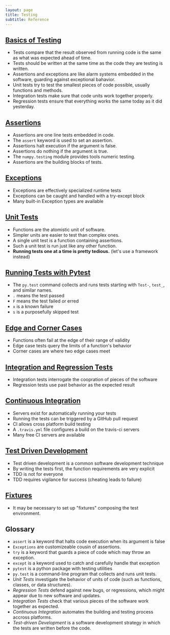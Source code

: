 ```yaml
---
layout: page
title: Testing
subtitle: Reference
---
```

## [Basics of Testing](01-basics.html)

-   Tests compare that the result observed from running code is the same as what was expected ahead of time.
-   Tests should be written at the same time as the code they are testing is written.
-   Assertions and exceptions are like alarm systems embedded in the software, guarding against exceptional bahavior.
-   Unit tests try to test the smallest pieces of code possible, usually functions and methods.
-   Integration tests make sure that code units work together properly.
-   Regression tests ensure that everything works the same today as it did yesterday.

## [Assertions](02-assertions.html)

-   Assertions are one line tests embedded in code.
-   The `assert` keyword is used to set an assertion.
-   Assertions halt execution if the argument is false.
-   Assertions do nothing if the argument is true.
-   The `numpy.testing` module provides tools numeric testing.
-   Assertions are the building blocks of tests.

## [Exceptions](03-exceptions.html)

-   Exceptions are effectively specialized runtime tests
-   Exceptions can be caught and handled with a try-except block
-   Many built-in Exception types are available

## [Unit Tests](04-units.html)

-   Functions are the atomistic unit of software.
-   Simpler units are easier to test than complex ones.
-   A single unit test is a function containing assertions.
-   Such a unit test is run just like any other function.
-   **Running tests one at a time is pretty tedious.** (let's use a framework instead)

## [Running Tests with Pytest](05-pytest.html)

-   The `py.test` command collects and runs tests starting with `Test-`, `test_`, and similar names.
-   `.` means the test passed
-   `F` means the test failed or erred
-   `x` is a known failure
-   `s` is a purposefully skipped test

## [Edge and Corner Cases](06-edges.html)

-   Functions often fail at the edge of their range of validity
-   Edge case tests query the limits of a function's behavior
-   Corner cases are where two edge cases meet

## [Integration and Regression Tests](07-integration.html)

-   Integration tests interrogate the coopration of pieces of the software
-   Regression tests use past behavior as the expected result

## [Continuous Integration](08-ci.html)

-   Servers exist for automatically running your tests
-   Running the tests can be triggered by a GitHub pull request
-   CI allows cross platform build testing
-   A `.travis.yml` file configures a build on the travis-ci servers
-   Many free CI servers are available

## [Test Driven Development](09-tdd.html)

-   Test driven development is a common software development technique
-   By writing the tests first, the function requirements are very explicit
-   TDD is not for everyone
-   TDD requires vigilance for success (cheating leads to failure)

## [Fixtures](10-fixtures.html)

-   It may be necessary to set up "fixtures" composing the test environment.

## Glossary

*   `assert` is a keyword that halts code execution when its argument is false
*   `Exceptions` are customizeable cousin of assertions.
*   `try` is a keyword that guards a piece of code which may throw an exception.
*   `except` is a keyword used to catch and carefully handle that exception
*   `pytest` is a python package with testing utilities
*   `py.test` is a command-line program that collects and runs unit tests.
*    _Unit Tests_ investigate the behavior of units of code (such as functions, classes, or data structures).
*    _Regression Tests_ defend against new bugs, or regressions, which might appear due to new software and updates.
*    _Integration Tests_ check that various pieces of the software work together as expected.
*   _Continuous Integration_ automates the building and testing process accross platforms.
*   _Test-driven Development_ is a software development strategy in which the tests are written before the code.
